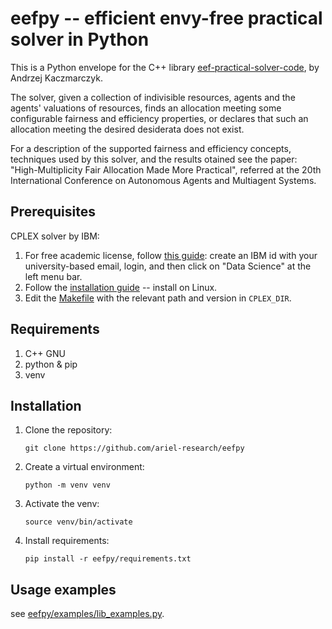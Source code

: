 # eefpy -- efficient envy-free practical solver in Python

This is a Python envelope for the C++ library [eef-practical-solver-code](https://git.tu-berlin.de/akt-public/eef-practical-solver-code), by Andrzej Kaczmarczyk.

The solver, given a collection of indivisible resources, agents and the agents' valuations of resources, finds an allocation meeting some configurable fairness and efficiency properties, or declares that such an allocation meeting the desired desiderata does not exist.

For a description of the supported fairness and efficiency concepts, techniques used by this solver, and the results otained see the paper: "High-Multiplicity Fair Allocation Made More Practical", referred at the 20th International Conference on Autonomous Agents and Multiagent Systems.

## Prerequisites
CPLEX solver by IBM:
1. For free academic license, follow [this guide](https://community.ibm.com/community/user/ai-datascience/blogs/xavier-nodet1/2020/07/09/cplex-free-for-students): create an IBM id with your university-based email, login, and then click on "Data Science" at the left menu bar.
2. Follow the [installation guide](https://www.ibm.com/docs/en/icos/20.1.0?topic=2010-installing-cplex-optimization-studio) -- install on Linux.
3. Edit the [Makefile](/solver/Makefile) with the relevant path and version in `CPLEX_DIR`.

## Requirements
1. C++ GNU
2. python & pip
3. venv

## Installation 
1. Clone the repository:
    ```
    git clone https://github.com/ariel-research/eefpy
    ```
2. Create a virtual environment:
    ```
    python -m venv venv
    ```
3. Activate the venv:
    ```
    source venv/bin/activate
    ```
4. Install requirements:
    ```
    pip install -r eefpy/requirements.txt
    ```

## Usage examples

see [eefpy/examples/lib_examples.py](eefpy/examples/lib_examples.py).

